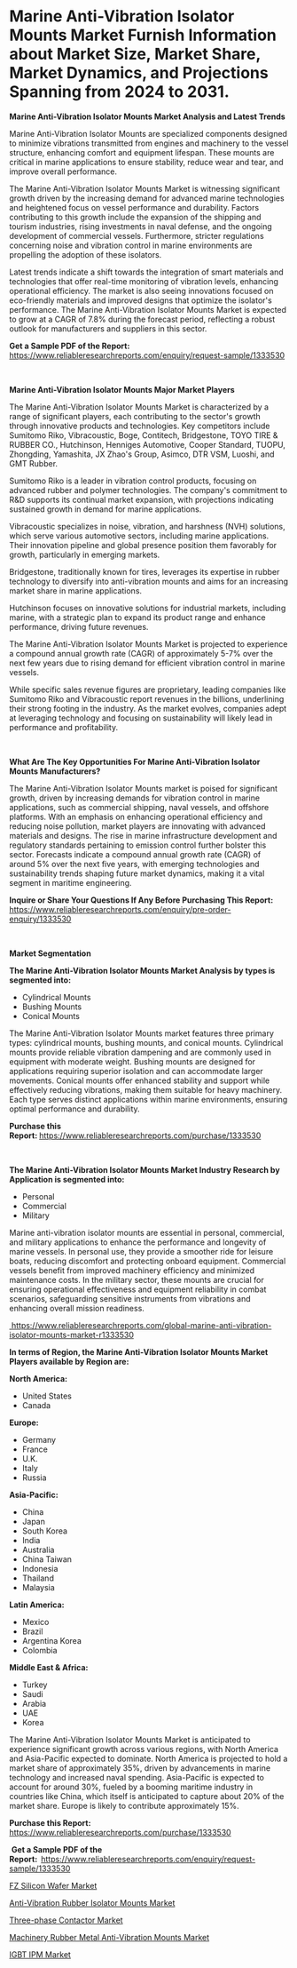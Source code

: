 <p><h1>Marine Anti-Vibration Isolator Mounts Market Furnish Information about Market Size, Market Share, Market Dynamics, and Projections Spanning from 2024 to 2031.</h1></p><p><strong>Marine Anti-Vibration Isolator Mounts Market Analysis and Latest Trends</strong></p>
<p><p>Marine Anti-Vibration Isolator Mounts are specialized components designed to minimize vibrations transmitted from engines and machinery to the vessel structure, enhancing comfort and equipment lifespan. These mounts are critical in marine applications to ensure stability, reduce wear and tear, and improve overall performance.</p><p>The Marine Anti-Vibration Isolator Mounts Market is witnessing significant growth driven by the increasing demand for advanced marine technologies and heightened focus on vessel performance and durability. Factors contributing to this growth include the expansion of the shipping and tourism industries, rising investments in naval defense, and the ongoing development of commercial vessels. Furthermore, stricter regulations concerning noise and vibration control in marine environments are propelling the adoption of these isolators.</p><p>Latest trends indicate a shift towards the integration of smart materials and technologies that offer real-time monitoring of vibration levels, enhancing operational efficiency. The market is also seeing innovations focused on eco-friendly materials and improved designs that optimize the isolator's performance. The Marine Anti-Vibration Isolator Mounts Market is expected to grow at a CAGR of 7.8% during the forecast period, reflecting a robust outlook for manufacturers and suppliers in this sector.</p></p>
<p><strong>Get a Sample PDF of the Report:&nbsp;</strong> <a href="https://www.reliableresearchreports.com/enquiry/request-sample/1333530?utm_campaign=32&utm_medium=2&utm_source=Github&utm_content=ia&utm_term=01102024&utm_id=marine-anti-vibration-isolator-mounts">https://www.reliableresearchreports.com/enquiry/request-sample/1333530</a></p>
<p>&nbsp;</p>
<p><strong>Marine Anti-Vibration Isolator Mounts Major Market Players</strong></p>
<p><p>The Marine Anti-Vibration Isolator Mounts Market is characterized by a range of significant players, each contributing to the sector's growth through innovative products and technologies. Key competitors include Sumitomo Riko, Vibracoustic, Boge, Contitech, Bridgestone, TOYO TIRE & RUBBER CO., Hutchinson, Henniges Automotive, Cooper Standard, TUOPU, Zhongding, Yamashita, JX Zhao's Group, Asimco, DTR VSM, Luoshi, and GMT Rubber.</p><p>Sumitomo Riko is a leader in vibration control products, focusing on advanced rubber and polymer technologies. The company's commitment to R&D supports its continual market expansion, with projections indicating sustained growth in demand for marine applications.</p><p>Vibracoustic specializes in noise, vibration, and harshness (NVH) solutions, which serve various automotive sectors, including marine applications. Their innovation pipeline and global presence position them favorably for growth, particularly in emerging markets.</p><p>Bridgestone, traditionally known for tires, leverages its expertise in rubber technology to diversify into anti-vibration mounts and aims for an increasing market share in marine applications.</p><p>Hutchinson focuses on innovative solutions for industrial markets, including marine, with a strategic plan to expand its product range and enhance performance, driving future revenues.</p><p>The Marine Anti-Vibration Isolator Mounts Market is projected to experience a compound annual growth rate (CAGR) of approximately 5-7% over the next few years due to rising demand for efficient vibration control in marine vessels.</p><p>While specific sales revenue figures are proprietary, leading companies like Sumitomo Riko and Vibracoustic report revenues in the billions, underlining their strong footing in the industry. As the market evolves, companies adept at leveraging technology and focusing on sustainability will likely lead in performance and profitability.</p></p>
<p>&nbsp;</p>
<p><strong>What Are The Key Opportunities For Marine Anti-Vibration Isolator Mounts Manufacturers?</strong></p>
<p><p>The Marine Anti-Vibration Isolator Mounts market is poised for significant growth, driven by increasing demands for vibration control in marine applications, such as commercial shipping, naval vessels, and offshore platforms. With an emphasis on enhancing operational efficiency and reducing noise pollution, market players are innovating with advanced materials and designs. The rise in marine infrastructure development and regulatory standards pertaining to emission control further bolster this sector. Forecasts indicate a compound annual growth rate (CAGR) of around 5% over the next five years, with emerging technologies and sustainability trends shaping future market dynamics, making it a vital segment in maritime engineering.</p></p>
<p><strong>Inquire or Share Your Questions If Any Before Purchasing This Report:</strong> <a href="https://www.reliableresearchreports.com/enquiry/pre-order-enquiry/1333530?utm_campaign=32&utm_medium=2&utm_source=Github&utm_content=ia&utm_term=01102024&utm_id=marine-anti-vibration-isolator-mounts">https://www.reliableresearchreports.com/enquiry/pre-order-enquiry/1333530</a></p>
<p>&nbsp;</p>
<p><strong>Market Segmentation</strong></p>
<p><strong>The Marine Anti-Vibration Isolator Mounts Market Analysis by types is segmented into:</strong></p>
<p><ul><li>Cylindrical Mounts</li><li>Bushing Mounts</li><li>Conical Mounts</li></ul></p>
<p><p>The Marine Anti-Vibration Isolator Mounts market features three primary types: cylindrical mounts, bushing mounts, and conical mounts. Cylindrical mounts provide reliable vibration dampening and are commonly used in equipment with moderate weight. Bushing mounts are designed for applications requiring superior isolation and can accommodate larger movements. Conical mounts offer enhanced stability and support while effectively reducing vibrations, making them suitable for heavy machinery. Each type serves distinct applications within marine environments, ensuring optimal performance and durability.</p></p>
<p><strong>Purchase this Report:&nbsp;</strong><a href="https://www.reliableresearchreports.com/purchase/1333530?utm_campaign=32&utm_medium=2&utm_source=Github&utm_content=ia&utm_term=01102024&utm_id=marine-anti-vibration-isolator-mounts">https://www.reliableresearchreports.com/purchase/1333530</a></p>
<p>&nbsp;</p>
<p><strong>The Marine Anti-Vibration Isolator Mounts Market Industry Research by Application is segmented into:</strong></p>
<p><ul><li>Personal</li><li>Commercial</li><li>Military</li></ul></p>
<p><p>Marine anti-vibration isolator mounts are essential in personal, commercial, and military applications to enhance the performance and longevity of marine vessels. In personal use, they provide a smoother ride for leisure boats, reducing discomfort and protecting onboard equipment. Commercial vessels benefit from improved machinery efficiency and minimized maintenance costs. In the military sector, these mounts are crucial for ensuring operational effectiveness and equipment reliability in combat scenarios, safeguarding sensitive instruments from vibrations and enhancing overall mission readiness.</p></p>
<p><a href="https://www.reliableresearchreports.com/global-marine-anti-vibration-isolator-mounts-market-r1333530?utm_campaign=32&utm_medium=2&utm_source=Github&utm_content=ia&utm_term=01102024&utm_id=marine-anti-vibration-isolator-mounts">&nbsp;https://www.reliableresearchreports.com/global-marine-anti-vibration-isolator-mounts-market-r1333530</a></p>
<p><strong>In terms of Region, the Marine Anti-Vibration Isolator Mounts Market Players available by Region are:</strong></p>
<p>
    <p> <strong> North America: </strong>
        <ul>
            <li>United States</li>
            <li>Canada</li>
        </ul>
        </p> 
    <p> <strong> Europe: </strong>
        <ul>
            <li>Germany</li>
            <li>France</li>
            <li>U.K.</li>
            <li>Italy</li>
            <li>Russia</li>
        </ul>
        </p> 
    <p> <strong> Asia-Pacific: </strong>
        <ul>
            <li>China</li>
            <li>Japan</li>
            <li>South Korea</li>
            <li>India</li>
            <li>Australia</li>
            <li>China Taiwan</li>
            <li>Indonesia</li>
            <li>Thailand</li>
            <li>Malaysia</li>
        </ul>
        </p> 
    <p> <strong> Latin America: </strong>
        <ul>
            <li>Mexico</li>
            <li>Brazil</li>
            <li>Argentina Korea</li>
            <li>Colombia</li>
        </ul>
        </p> 
    <p> <strong> Middle East & Africa: </strong>
        <ul>
            <li>Turkey</li>
            <li>Saudi</li>
            <li>Arabia</li>
            <li>UAE</li>
            <li>Korea</li>
        </ul>
    </p>
    </p>
<p><p>The Marine Anti-Vibration Isolator Mounts Market is anticipated to experience significant growth across various regions, with North America and Asia-Pacific expected to dominate. North America is projected to hold a market share of approximately 35%, driven by advancements in marine technology and increased naval spending. Asia-Pacific is expected to account for around 30%, fueled by a booming maritime industry in countries like China, which itself is anticipated to capture about 20% of the market share. Europe is likely to contribute approximately 15%.</p></p>
<p><strong>Purchase this Report: </strong><a href="https://www.reliableresearchreports.com/purchase/1333530?utm_campaign=32&utm_medium=2&utm_source=Github&utm_content=ia&utm_term=01102024&utm_id=marine-anti-vibration-isolator-mounts">https://www.reliableresearchreports.com/purchase/1333530</a></p>
<p>&nbsp;<strong>Get a Sample PDF of the Report:&nbsp;&nbsp;</strong><a href="https://www.reliableresearchreports.com/enquiry/request-sample/1333530?utm_campaign=32&utm_medium=2&utm_source=Github&utm_content=ia&utm_term=01102024&utm_id=marine-anti-vibration-isolator-mounts">https://www.reliableresearchreports.com/enquiry/request-sample/1333530</a></p>
<p><strong></strong></p>
<p><p><a href="https://www.linkedin.com/pulse/what-factors-influence-fz-silicon-wafer-market-coming-years-krhzc?utm_campaign=32&utm_medium=2&utm_source=Github&utm_content=ia&utm_term=01102024&utm_id=marine-anti-vibration-isolator-mounts">FZ Silicon Wafer Market</a></p><p><a href="https://github.com/CordonaCindy/Market-Research-Report-List-1/blob/main/anti-vibration-rubber-isolator-mounts-market.md?utm_campaign=32&utm_medium=2&utm_source=Github&utm_content=ia&utm_term=01102024&utm_id=marine-anti-vibration-isolator-mounts">Anti-Vibration Rubber Isolator Mounts Market</a></p><p><a href="https://issuu.com/reportprime-2/docs/three-phase-contactor-market-size-2_a542c068aa4b48?utm_campaign=32&utm_medium=2&utm_source=Github&utm_content=ia&utm_term=01102024&utm_id=marine-anti-vibration-isolator-mounts">Three-phase Contactor Market</a></p><p><a href="https://github.com/BesaLoshi2000/Market-Research-Report-List-1/blob/main/machinery-rubber-metal-anti-vibration-mounts-market.md?utm_campaign=32&utm_medium=2&utm_source=Github&utm_content=ia&utm_term=01102024&utm_id=marine-anti-vibration-isolator-mounts">Machinery Rubber Metal Anti-Vibration Mounts Market</a></p><p><a href="https://www.linkedin.com/pulse/comprehensive-analysis-global-igbt-ipm-market-growth-trends-agcwc?utm_campaign=32&utm_medium=2&utm_source=Github&utm_content=ia&utm_term=01102024&utm_id=marine-anti-vibration-isolator-mounts">IGBT IPM Market</a></p></p>
